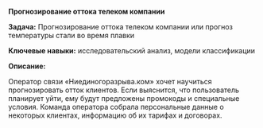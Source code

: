 **Прогнозирование оттока телеком компании**

**Задача:** Прогнозирование оттока телеком компании или прогноз температуры стали во время плавки

**Ключевые навыки:** исследовательский анализ, модели классификации

**Описание:** 

Оператор связи «Ниединогоразрыва.ком» хочет научиться прогнозировать отток клиентов. Если выяснится, что пользователь планирует уйти, ему будут предложены промокоды и специальные условия. Команда оператора собрала персональные данные о некоторых клиентах, информацию об их тарифах и договорах. 
